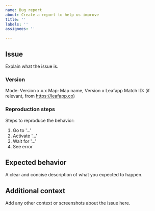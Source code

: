 ```yaml
---
name: Bug report
about: Create a report to help us improve
title: ''
labels: ''
assignees: ''

---
```


## Issue

Explain what the issue is.

### Version

Mode: Version x.x.x
Map: Map name, Version x
Leafapp Match ID: (if relevant, from https://leafapp.co)

### Reproduction steps

Steps to reproduce the behavior:
1. Go to '...'
2. Activate '...'
3. Wait for '...'
4. See error

## Expected behavior

A clear and concise description of what you expected to happen.

## Additional context

Add any other context or screenshots about the issue here.
